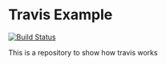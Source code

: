 # Travis Example

[![Build Status](https://travis-ci.org/ICESI-Training/so-calc-travis.svg?branch=master)](https://travis-ci.org/ICESI-Training/so-calc-travis)

This is a repository to show how travis works
